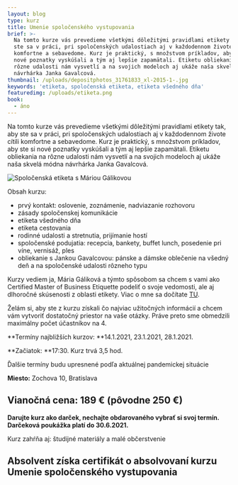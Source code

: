 ```yaml
---
layout: blog
type: kurz
title: Umenie spoločenského vystupovania
brief: >-
  Na tomto kurze vás prevedieme všetkými dôležitými pravidlami etikety tak, aby
  ste sa v práci, pri spoločenských udalostiach aj v každodennom živote cítili
  komfortne a sebavedome. Kurz je praktický, s množstvom príkladov, aby ste si
  nové poznatky vyskúšali a tým aj lepšie zapamätali. Etiketu obliekania na
  rôzne udalosti nám vysvetlí a na svojich modeloch aj ukáže naša skvelá módna
  návrhárka Janka Gavalcová.
thumbnail: /uploads/depositphotos_31761833_xl-2015-1-.jpg
keywords: 'etiketa, spoločenská etiketa, etiketa všedného dňa'
featuredimg: /uploads/etiketa.png
book:
  - áno
---
```

Na tomto kurze vás prevedieme všetkými dôležitými pravidlami etikety tak, aby ste sa v práci, pri spoločenských udalostiach aj v každodennom živote cítili komfortne a sebavedome. Kurz je praktický, s množstvom príkladov, aby ste si nové poznatky vyskúšali a tým aj lepšie zapamätali. Etiketu obliekania na rôzne udalosti nám vysvetlí a na svojich modeloch aj ukáže naša skvelá módna návrhárka Janka Gavalcová.

![Spoločenská etiketa s Máriou Gálikovou](/uploads/depositphotos_31761833_xl-2015-1-.jpg)

Obsah kurzu:

* prvý kontakt: oslovenie, zoznámenie, nadviazanie rozhovoru
* zásady spoločenskej komunikácie
* etiketa všedného dňa
* etiketa cestovania
* rodinné udalosti a stretnutia, prijímanie hostí
* spoločenské podujatia: recepcia, bankety, buffet lunch, posedenie pri víne, vernisáž, ples
* obliekanie s Jankou Gavalcovou: pánske a dámske oblečenie na všedný deň a na spoločenské udalosti rôzneho typu

Kurzy vediem ja, Mária Gáliková a týmto spôsobom sa chcem s vami ako Certified Master of Business Etiquette podeliť o svoje vedomosti, ale aj dlhoročné skúsenosti z oblasti etikety. Viac o mne sa dočítate [TU](https://www.mariagalikova.sk/o_mne).

Želám si, aby ste z kurzu získali čo najviac užitočných informácií a chcem vám vytvoriť dostatočný priestor na vaše otázky. Práve preto sme obmedzili maximálny počet účastníkov na 4.

**Termíny najbližších kurzov: **14.1.2021, 23.1.2021, 28.1.2021. 

**Začiatok: **17:30. Kurz trvá 3,5 hod. 

Ďalšie termíny budu upresnené podľa aktuálnej pandemickej situácie

**Miesto:** Zochova 10, Bratislava

## **Vianočná cena:** 189 € (pôvodne 250 €)

**Darujte kurz ako darček, nechajte obdarovaného vybrať si svoj termín. Darčeková poukážka platí do 30.6.2021.**

Kurz zahŕňa aj: študijné materiály a malé občerstvenie 

## Absolvent získa certifikát o absolvovaní kurzu Umenie spoločenského vystupovania

## 

##
